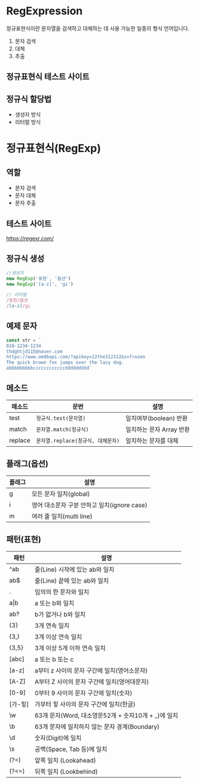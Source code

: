 # RegExpression
정규표현식이란 문자열을 검색하고 대체하는 데 사용 가능한 일종의 형식 언어입니다.
   
   1. 문자 검색
   2. 대체
   3. 추출

## 정규표현식 테스트 사이트

## 정규식 할당법
- 생성자 방식
- 리터럴 방식

# 정규표현식(RegExp)

## 역할
- 문자 검색
- 문자 대체
- 문자 추출

## 테스트 사이트
https://regexr.com/

## 정규식 생성
```js
//생성자
new RegExp('표현', '옵션')
new RegExp('[a-z]', 'gi')

// 리터럴
/표현/옵션
/[a-z]/gi
```

## 예제 문자
```js
const str = ` 
010-1234-1234
thdghtjd115@naver.com
https://www.omdbapi.com/?apikey=12the312312&s=frozen
The quick brown fox jumps over the lazy dog.
abbbbbbbbbccccccccccccddddddddd`
```

## 메소드

메소드 | 문번 | 설명
--|--|--
test | `정규식.test(문자열)` | 일치여부(boolean) 반환
match | `문자열.match(정규식)` | 일치하는 문자 Array 반환
replace | `문자열.replace(정규식, 대체문자)` | 일치하는 문자를 대체

## 플래그(옵션)

플래그 | 설명
--|--
g | 모든 문자 일치(global)
i | 영어 대소문자 구분 안하고 일치(ignore case)
m | 여러 줄 일치(multi line)

## 패턴(표현)

패턴 | 설명
--|--
^ab | 줄(Line) 시작에 있는 ab와 일치
ab$ | 줄(Line) 끝에 있는 ab와 일치
. | 임의의 한 문자와 일치
a\|b | a 또는 b와 일치
ab? | b가 없거나 b와 일치
{3} | 3개 연속 일치
{3,} | 3개 이상 연속 일치
{3,5} | 3개 이상 5개 이하 연속 일치
[abc] | a 또는 b 또는 c
[a-z] | a부터 z 사이의 문자 구간에 일치(영어소문자)
[A-Z] | A부터 Z 사이의 문자 구간에 일치(영어대문자)
[0-9] | 0부터 9 사이의 문자 구간에 일치(숫자)
[가-힣] | 가부터 힣 사이의 문자 구간에 일치(한글)
\w | 63개 문자(Word, 대소영문52개 + 숫자10개 + _)에 일치
\b | 63개 문자에 일치하지 않는 문자 경계(Boundary)
\d | 숫자(Digit)에 일치
\s | 공백(Space, Tab 등)에 일치
(?=) | 앞쪽 일치 (Lookahead)
(?<=) | 뒤쪽 일치 (Lookbehind)

<!-- &verbar; 으로 | 을 표현, md에서 이스케이프 문자 사용가능함.  -->